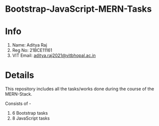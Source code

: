 # Bootstrap-JavaScript-MERN-Tasks
# Info
1) Name: Aditya Raj
2) Reg No: 21BCE11161
3) VIT Email: aditya.raj2021@vitbhopal.ac.in

# Details
This repository includes all the tasks/works done during the course of the MERN-Stack.

Consists of - 
1) 6 Bootstrap tasks
2) 8 JavaScript tasks
